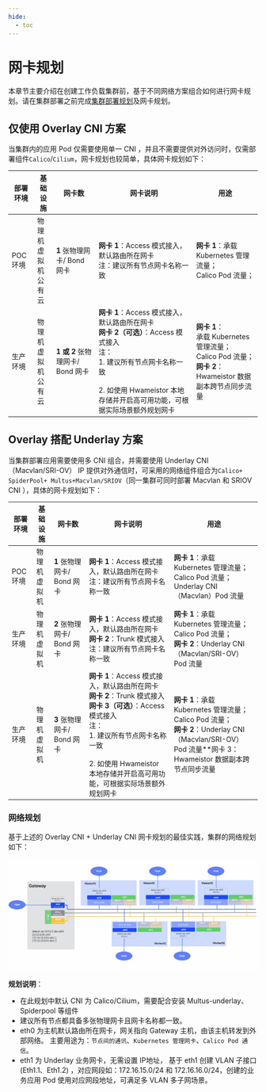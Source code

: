 ```yaml
---
hide:
  - toc
---
```


# 网卡规划

本章节主要介绍在创建工作负载集群前，基于不同网络方案组合如何进行网卡规划。请在集群部署之前完成[集群部署规划](../../install/commercial/deploy-plan.md)及网卡规划。

## 仅使用 Overlay CNI 方案

当集群内的应用 Pod 仅需要使用单一 CNI ，并且不需要提供对外访问时，仅需部署组件`Calico`/`Cilium`，网卡规划也较简单，具体网卡规划如下：

| 部署环境       | 基础设施                       | 网卡数                           | 网卡说明                                                     | 用途                                                         |
| -------------- | ------------------------------ | -------------------------------- | ------------------------------------------------------------ | ------------------------------------------------------------ |
| POC 环境<br /> | 物理机<br />虚拟机<br />公有云 | **1** 张物理网卡/ Bond 网卡      | **网卡 1**：Access 模式接入，默认路由所在网卡<br />注：建议所有节点网卡名称一致 | **网卡 1**：承载 Kubernetes 管理流量；<br />Calico Pod 流量；<br /> |
| 生产环境<br /> | 物理机<br />虚拟机<br />公有云 | **1 或 2** 张物理网卡/ Bond 网卡 | **网卡 1**：Access 模式接入，默认路由所在网卡<br />**网卡 2（可选）**：Access 模式接入<br />注：<br />1. 建议所有节点网卡名称一致<br /><br />2. 如使用 Hwameistor 本地存储并开启高可用功能，可根据实际场景额外规划网卡 | **网卡 1**：<br />承载 Kubernetes 管理流量；<br />Calico Pod 流量；<br />**网卡 2**：<br />Hwameistor 数据副本跨节点同步流量 |

## Overlay 搭配 Underlay 方案

当集群部署应用需要使用多 CNI 组合，并需要使用 Underlay CNI（Macvlan/SRI-OV） IP 提供对外通信时，可采用的网络组件组合为`Calico+ SpiderPool+ Multus+Macvlan/SRIOV`（同一集群可同时部署 Macvlan 和 SRIOV CNI ），具体的网卡规划如下：

| 部署环境        | 基础设施                 | 网卡数                      | 网卡说明                                                     | 用途                                                         |
   | --------------- | ------------------------ | --------------------------- | ------------------------------------------------------------ | ------------------------------------------------------------ |
   | POC 环境        | 物理机<br />虚拟机<br /> | **1** 张物理网卡/ Bond 网卡 | **网卡 1**：Access 模式接入，默认路由所在网卡<br />注：建议所有节点网卡名称一致 | **网卡 1**：承载 Kubernetes 管理流量；<br />Calico Pod 流量；<br />Underlay CNI （Macvlan）Pod 流量 |
   | 生产 环境<br /> | 物理机<br />虚拟机<br /> | **2** 张物理网卡/ Bond 网卡 | **网卡 1**：Access 模式接入，默认路由所在网卡<br />**网卡 2**：Trunk 模式接入<br />注：建议所有节点网卡名称一致 | **网卡 1**：承载 Kubernetes 管理流量；<br />Calico Pod 流量；<br />**网卡 2**：Underlay CNI （Macvlan/SRI-OV）Pod 流量 |
   | 生产环境<br />  | 物理机<br />虚拟机<br /> | **3** 张物理网卡/ Bond 网卡 | **网卡 1**：Access 模式接入，默认路由所在网卡<br />**网卡 2**：Trunk 模式接入<br />**网卡 3（可选）**：Access 模式接入<br />注：<br />1. 建议所有节点网卡名称一致<br /><br />2. 如使用 Hwameistor 本地存储并开启高可用功能，可根据实际场景额外规划网卡 | **网卡 1**：承载 Kubernetes 管理流量；<br />Calico Pod 流量；<br />**网卡 2**：Underlay CNI （Macvlan/SRI-OV）Pod 流量**网卡 3：<br />Hwameistor 数据副本跨节点同步流量 |

### 网络规划

基于上述的 Overlay CNI + Underlay CNI 网卡规划的最佳实践，集群的网络规划如下：

![网络规划](../images/networkplan.jpg)

**规划说明**：

- 在此规划中默认 CNI 为 Calico/Cilium，需要配合安装 Multus-underlay、Spiderpool 等组件
- 建议所有节点都具备多张物理网卡且网卡名称都一致。
- eth0 为主机默认路由所在网卡，网关指向 Gateway 主机，由该主机转发到外部网络。
  主要用途为：`节点间的通讯`、`Kubernetes 管理网卡`、`Calico Pod 通信`。
- eth1 为 Underlay 业务网卡，无需设置 IP地址， 基于 eth1 创建 VLAN 子接口(Eth1.1、Eth1.2) ，对应网段如：172.16.15.0/24 和 172.16.16.0/24，创建的业务应用 Pod 使用对应网段地址，可满足多 VLAN 多子网场景。
